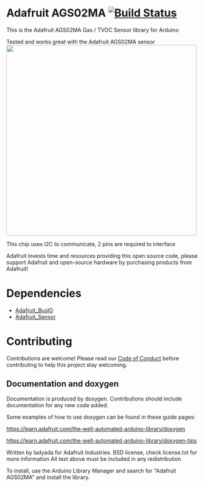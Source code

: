 # Adafruit AGS02MA [![Build Status](https://github.com/adafruit/Adafruit_AGS02MA/workflows/Arduino%20Library%20CI/badge.svg)](https://github.com/adafruit/Adafruit_AGS02MA/actions)

This is the Adafruit AGS02MA Gas / TVOC Sensor library for Arduino

Tested and works great with the Adafruit AGS02MA sensor
[<img src="assets/board.png?raw=true" width="500px">](https://www.adafruit.com/products/)


This chip uses I2C to communicate, 2 pins are required to interface

Adafruit invests time and resources providing this open source code, please support Adafruit and open-source hardware by purchasing products from Adafruit!

# Dependencies
* [Adafruit_BusIO](https://github.com/adafruit/Adafruit_BusIO)
* [Adafruit_Sensor](https://github.com/adafruit/Adafruit_Sensor)

# Contributing

Contributions are welcome! Please read our [Code of Conduct](https://github.com/adafruit/Adafruit_AGS02MA/blob/master/CODE_OF_CONDUCT.md)
before contributing to help this project stay welcoming.

## Documentation and doxygen
Documentation is produced by doxygen. Contributions should include documentation for any new code added.

Some examples of how to use doxygen can be found in these guide pages:

https://learn.adafruit.com/the-well-automated-arduino-library/doxygen

https://learn.adafruit.com/the-well-automated-arduino-library/doxygen-tips

Written by ladyada for Adafruit Industries.
BSD license, check license.txt for more information
All text above must be included in any redistribution

To install, use the Arduino Library Manager and search for "Adafruit AGS02MA" and install the library.
